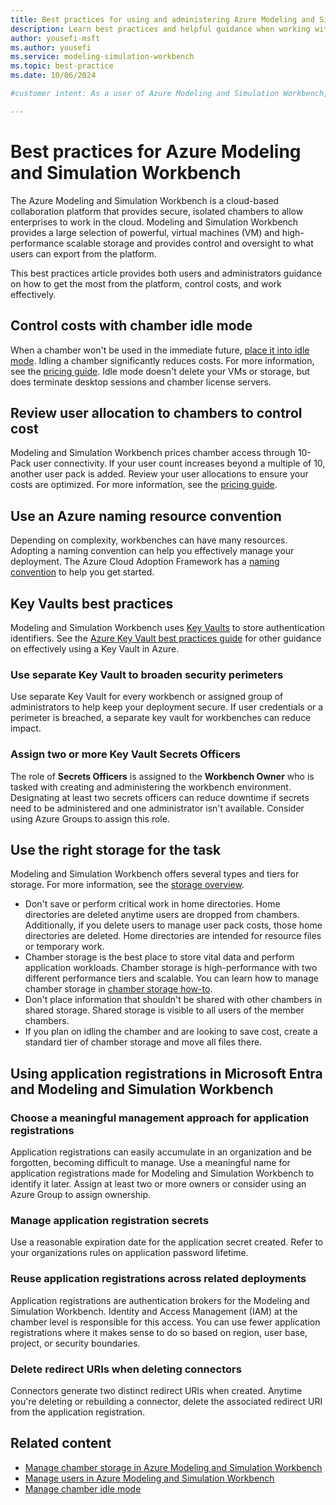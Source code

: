 ```yaml
---
title: Best practices for using and administering Azure Modeling and Simulation Workbench
description: Learn best practices and helpful guidance when working with Azure Modeling and Simulation Workbench
author: yousefi-msft
ms.author: yousefi
ms.service: modeling-simulation-workbench
ms.topic: best-practice
ms.date: 10/06/2024

#customer intent: As a user of Azure Modeling and Simulation Workbench, I want to learn best practices so that I can efficiently and effectively use and administer.

---
```


# Best practices for Azure Modeling and Simulation Workbench

The Azure Modeling and Simulation Workbench is a cloud-based collaboration platform that provides secure, isolated chambers to allow enterprises to work in the cloud. Modeling and Simulation Workbench provides a large selection of powerful, virtual machines (VM) and high-performance scalable storage and provides control and oversight to what users can export from the platform.

This best practices article provides both users and administrators guidance on how to get the most from the platform, control costs, and work effectively.

## Control costs with chamber idle mode

When a chamber won't be used in the immediate future, [place it into idle mode](./how-to-guide-chamber-idle.md). Idling a chamber significantly reduces costs. For more information, see the [pricing guide](https://azure.microsoft.com/pricing/details/modeling-and-simulation-workbench/#pricing). Idle mode doesn't delete your VMs or storage, but does terminate desktop sessions and chamber license servers.

## Review user allocation to chambers to control cost

Modeling and Simulation Workbench prices chamber access through 10-Pack user connectivity. If your user count increases beyond a multiple of 10, another user pack is added. Review your user allocations to ensure your costs are optimized. For more information, see the [pricing guide](https://azure.microsoft.com/pricing/details/modeling-and-simulation-workbench/#pricing).

## Use an Azure naming resource convention

Depending on complexity, workbenches can have many resources. Adopting a naming convention can help you effectively manage your deployment. The Azure Cloud Adoption Framework has a [naming convention](/azure/cloud-adoption-framework/ready/azure-best-practices/resource-naming) to help you get started.

## Key Vaults best practices

Modeling and Simulation Workbench uses [Key Vaults](/azure/key-vault/general/basic-concepts) to store authentication identifiers. See the [Azure Key Vault best practices guide](/azure/key-vault/general/best-practices) for other guidance on effectively using a Key Vault in Azure.

### Use separate Key Vault to broaden security perimeters

Use separate Key Vault for every workbench or assigned group of administrators to help keep your deployment secure. If user credentials or a perimeter is breached, a separate key vault for workbenches can reduce impact.

### Assign two or more Key Vault Secrets Officers

The role of **Secrets Officers** is assigned to the **Workbench Owner** who is tasked with creating and administering the workbench environment. Designating at least two secrets officers can reduce downtime if secrets need to be administered and one administrator isn't available. Consider using Azure Groups to assign this role.

## Use the right storage for the task

Modeling and Simulation Workbench offers several types and tiers for storage. For more information, see the [storage overview](./concept-storage.md).

* Don't save or perform critical work in home directories. Home directories are deleted anytime users are dropped from chambers. Additionally, if you delete users to manage user pack costs, those home directories are deleted. Home directories are intended for resource files or temporary work.
* Chamber storage is the best place to store vital data and perform application workloads. Chamber storage is high-performance with two different performance tiers and scalable. You can learn how to manage chamber storage in [chamber storage how-to](./how-to-guide-manage-chamber-storage.md).
* Don't place information that shouldn't be shared with other chambers in shared storage. Shared storage is visible to all users of the member chambers.
* If you plan on idling the chamber and are looking to save cost, create a standard tier of chamber storage and move all files there.

## Using application registrations in Microsoft Entra and Modeling and Simulation Workbench

### Choose a meaningful management approach for application registrations

Application registrations can easily accumulate in an organization and be forgotten, becoming difficult to manage. Use a meaningful name for application registrations made for Modeling and Simulation Workbench to identify it later. Assign at least two or more owners or consider using an Azure Group to assign ownership.

### Manage application registration secrets

Use a reasonable expiration date for the application secret created. Refer to your organizations rules on application password lifetime.

### Reuse application registrations across related deployments

Application registrations are authentication brokers for the Modeling and Simulation Workbench. Identity and Access Management (IAM) at the chamber level is responsible for this access. You can use fewer application registrations where it makes sense to do so based on region, user base, project, or security boundaries.

### Delete redirect URIs when deleting connectors

Connectors generate two distinct redirect URIs when created. Anytime you're deleting or rebuilding a connector, delete the associated redirect URI from the application registration.

## Related content

* [Manage chamber storage in Azure Modeling and Simulation Workbench](how-to-guide-manage-chamber-storage.md)
* [Manage users in Azure Modeling and Simulation Workbench](how-to-guide-manage-users.md)
* [Manage chamber idle mode](how-to-guide-chamber-idle.md)
